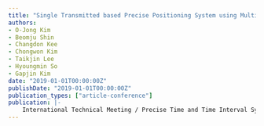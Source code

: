 ```yaml
---
title: "Single Transmitted based Precise Positioning System using Multiple Antenna: Experimental Test"
authors:
- O-Jong Kim
- Beomju Shin
- Changdon Kee
- Chongwon Kim
- Taikjin Lee
- Hyoungmin So
- Gapjin Kim
date: "2019-01-01T00:00:00Z"
publishDate: "2019-01-01T00:00:00Z"
publication_types: ["article-conference"]
publication: |-
    International Technical Meeting / Precise Time and Time Interval Systems and Application meeting (ITM/PTTI 2019)
---
```


